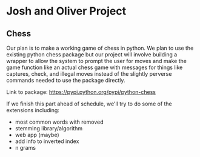 # Josh and Oliver Project

## Chess
Our plan is to make a working game of chess in python. We plan to use the existing python chess package but our project will involve building a wrapper to allow the system to prompt the user for moves and make the game function like an actual chess game with messages for things like captures, check, and illegal moves instead of the slightly perverse commands needed to use the package directly.

Link to package: https://pypi.python.org/pypi/python-chess

If we finish this part ahead of schedule, we'll try to do some of the extensions including:
- most common words with removed
- stemming library/algorithm
- web app (maybe)
- add info to inverted index
- n grams
